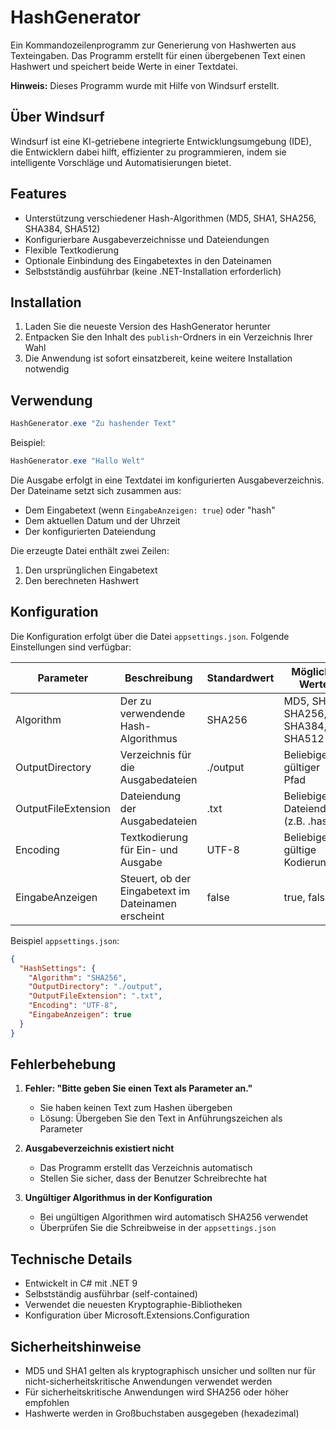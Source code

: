 # HashGenerator

Ein Kommandozeilenprogramm zur Generierung von Hashwerten aus Texteingaben. Das Programm erstellt für einen übergebenen Text einen Hashwert und speichert beide Werte in einer Textdatei.

**Hinweis:** Dieses Programm wurde mit Hilfe von Windsurf erstellt.

## Über Windsurf

Windsurf ist eine KI-getriebene integrierte Entwicklungsumgebung (IDE), die Entwicklern dabei hilft, effizienter zu programmieren, indem sie intelligente Vorschläge und Automatisierungen bietet.

## Features

- Unterstützung verschiedener Hash-Algorithmen (MD5, SHA1, SHA256, SHA384, SHA512)
- Konfigurierbare Ausgabeverzeichnisse und Dateiendungen
- Flexible Textkodierung
- Optionale Einbindung des Eingabetextes in den Dateinamen
- Selbstständig ausführbar (keine .NET-Installation erforderlich)

## Installation

1. Laden Sie die neueste Version des HashGenerator herunter
2. Entpacken Sie den Inhalt des `publish`-Ordners in ein Verzeichnis Ihrer Wahl
3. Die Anwendung ist sofort einsatzbereit, keine weitere Installation notwendig

## Verwendung

```powershell
HashGenerator.exe "Zu hashender Text"
```

Beispiel:
```powershell
HashGenerator.exe "Hallo Welt"
```

Die Ausgabe erfolgt in eine Textdatei im konfigurierten Ausgabeverzeichnis. Der Dateiname setzt sich zusammen aus:
- Dem Eingabetext (wenn `EingabeAnzeigen: true`) oder "hash"
- Dem aktuellen Datum und der Uhrzeit
- Der konfigurierten Dateiendung

Die erzeugte Datei enthält zwei Zeilen:
1. Den ursprünglichen Eingabetext
2. Den berechneten Hashwert

## Konfiguration

Die Konfiguration erfolgt über die Datei `appsettings.json`. Folgende Einstellungen sind verfügbar:

| Parameter | Beschreibung | Standardwert | Mögliche Werte |
|-----------|-------------|--------------|----------------|
| Algorithm | Der zu verwendende Hash-Algorithmus | SHA256 | MD5, SHA1, SHA256, SHA384, SHA512 |
| OutputDirectory | Verzeichnis für die Ausgabedateien | ./output | Beliebiger gültiger Pfad |
| OutputFileExtension | Dateiendung der Ausgabedateien | .txt | Beliebige Dateiendung (z.B. .hash) |
| Encoding | Textkodierung für Ein- und Ausgabe | UTF-8 | Beliebige gültige Kodierung |
| EingabeAnzeigen | Steuert, ob der Eingabetext im Dateinamen erscheint | false | true, false |

Beispiel `appsettings.json`:
```json
{
  "HashSettings": {
    "Algorithm": "SHA256",
    "OutputDirectory": "./output",
    "OutputFileExtension": ".txt",
    "Encoding": "UTF-8",
    "EingabeAnzeigen": true
  }
}
```

## Fehlerbehebung

1. **Fehler: "Bitte geben Sie einen Text als Parameter an."**
   - Sie haben keinen Text zum Hashen übergeben
   - Lösung: Übergeben Sie den Text in Anführungszeichen als Parameter

2. **Ausgabeverzeichnis existiert nicht**
   - Das Programm erstellt das Verzeichnis automatisch
   - Stellen Sie sicher, dass der Benutzer Schreibrechte hat

3. **Ungültiger Algorithmus in der Konfiguration**
   - Bei ungültigen Algorithmen wird automatisch SHA256 verwendet
   - Überprüfen Sie die Schreibweise in der `appsettings.json`

## Technische Details

- Entwickelt in C# mit .NET 9
- Selbstständig ausführbar (self-contained)
- Verwendet die neuesten Kryptographie-Bibliotheken
- Konfiguration über Microsoft.Extensions.Configuration

## Sicherheitshinweise

- MD5 und SHA1 gelten als kryptographisch unsicher und sollten nur für nicht-sicherheitskritische Anwendungen verwendet werden
- Für sicherheitskritische Anwendungen wird SHA256 oder höher empfohlen
- Hashwerte werden in Großbuchstaben ausgegeben (hexadezimal)
